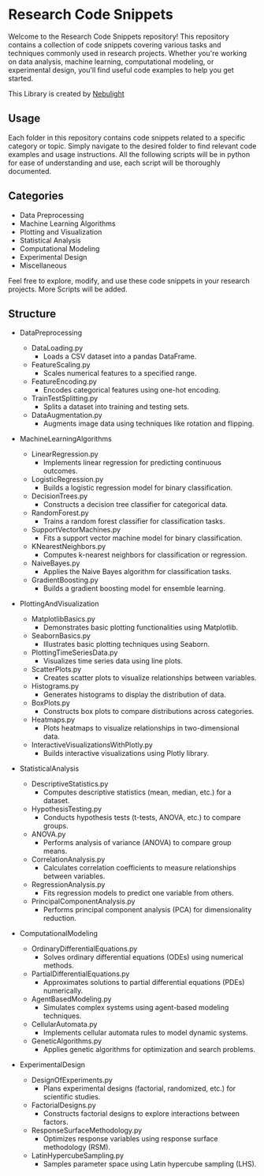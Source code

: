 # Research Code Snippets

Welcome to the Research Code Snippets repository! This repository contains a collection of code snippets covering various tasks and techniques commonly used in research projects. Whether you're working on data analysis, machine learning, computational modeling, or experimental design, you'll find useful code examples to help you get started.

This Library is created by [Nebulight](http://www.nebulight.info.gf)
## Usage
Each folder in this repository contains code snippets related to a specific category or topic. Simply navigate to the desired folder to find relevant code examples and usage instructions.
All the following scripts will be in python for ease of understanding and use, each script will be thoroughly documented.

## Categories
- Data Preprocessing
- Machine Learning Algorithms
- Plotting and Visualization
- Statistical Analysis
- Computational Modeling
- Experimental Design
- Miscellaneous

Feel free to explore, modify, and use these code snippets in your research projects.
More Scripts will be added.

## Structure

- DataPreprocessing
  - DataLoading.py
    - Loads a CSV dataset into a pandas DataFrame.
  - FeatureScaling.py
    - Scales numerical features to a specified range.
  - FeatureEncoding.py
    - Encodes categorical features using one-hot encoding.
  - TrainTestSplitting.py
    - Splits a dataset into training and testing sets.
  - DataAugmentation.py
    - Augments image data using techniques like rotation and flipping.

- MachineLearningAlgorithms
  - LinearRegression.py
    - Implements linear regression for predicting continuous outcomes.
  - LogisticRegression.py
    - Builds a logistic regression model for binary classification.
  - DecisionTrees.py
    - Constructs a decision tree classifier for categorical data.
  - RandomForest.py
    - Trains a random forest classifier for classification tasks.
  - SupportVectorMachines.py
    - Fits a support vector machine model for binary classification.
  - KNearestNeighbors.py
    - Computes k-nearest neighbors for classification or regression.
  - NaiveBayes.py
    - Applies the Naive Bayes algorithm for classification tasks.
  - GradientBoosting.py
    - Builds a gradient boosting model for ensemble learning.

- PlottingAndVisualization
  - MatplotlibBasics.py
    - Demonstrates basic plotting functionalities using Matplotlib.
  - SeabornBasics.py
    - Illustrates basic plotting techniques using Seaborn.
  - PlottingTimeSeriesData.py
    - Visualizes time series data using line plots.
  - ScatterPlots.py
    - Creates scatter plots to visualize relationships between variables.
  - Histograms.py
    - Generates histograms to display the distribution of data.
  - BoxPlots.py
    - Constructs box plots to compare distributions across categories.
  - Heatmaps.py
    - Plots heatmaps to visualize relationships in two-dimensional data.
  - InteractiveVisualizationsWithPlotly.py
    - Builds interactive visualizations using Plotly library.

- StatisticalAnalysis
  - DescriptiveStatistics.py
    - Computes descriptive statistics (mean, median, etc.) for a dataset.
  - HypothesisTesting.py
    - Conducts hypothesis tests (t-tests, ANOVA, etc.) to compare groups.
  - ANOVA.py
    - Performs analysis of variance (ANOVA) to compare group means.
  - CorrelationAnalysis.py
    - Calculates correlation coefficients to measure relationships between variables.
  - RegressionAnalysis.py
    - Fits regression models to predict one variable from others.
  - PrincipalComponentAnalysis.py
    - Performs principal component analysis (PCA) for dimensionality reduction.

- ComputationalModeling
  - OrdinaryDifferentialEquations.py
    - Solves ordinary differential equations (ODEs) using numerical methods.
  - PartialDifferentialEquations.py
    - Approximates solutions to partial differential equations (PDEs) numerically.
  - AgentBasedModeling.py
    - Simulates complex systems using agent-based modeling techniques.
  - CellularAutomata.py
    - Implements cellular automata rules to model dynamic systems.
  - GeneticAlgorithms.py
    - Applies genetic algorithms for optimization and search problems.

- ExperimentalDesign
  - DesignOfExperiments.py
    - Plans experimental designs (factorial, randomized, etc.) for scientific studies.
  - FactorialDesigns.py
    - Constructs factorial designs to explore interactions between factors.
  - ResponseSurfaceMethodology.py
    - Optimizes response variables using response surface methodology (RSM).
  - LatinHypercubeSampling.py
    - Samples parameter space using Latin hypercube sampling (LHS).
